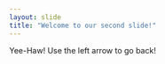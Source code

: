 ```yaml
---
layout: slide
title: "Welcome to our second slide!"
---
```

Yee-Haw! 
Use the left arrow to go back!
